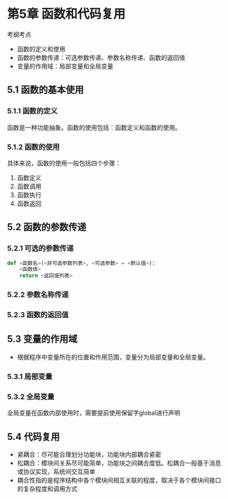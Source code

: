 # 第5章 函数和代码复用

考纲考点

- 函数的定义和使用
- 函数的参数传递：可选参数传递、参数名称传递、函数的返回值
- 变量的作用域：局部变量和全局变量

## 5.1 函数的基本使用

### 5.1.1 函数的定义

函数是一种功能抽象。函数的使用包括：函数定义和函数的使用。

### 5.1.2 函数的使用

具体来说，函数的使用一般包括四个步骤：

1. 函数定义
2. 函数调用
3. 函数执行
4. 函数返回

## 5.2 函数的参数传递

### 5.2.1 可选的参数传递

```python
def <函数名>(<非可选参数列表>, <可选参数> = <默认值>):
    <函数体>
    return <返回值列表>
```

### 5.2.2 参数名称传递

### 5.2.3 函数的返回值

## 5.3 变量的作用域

- 根据程序中变量所在的位置和作用范围，变量分为局部变量和全局变量。

### 5.3.1 局部变量

### 5.3.2 全局变量

全局变量在函数内部使用时，需要提前使用保留字global进行声明

## 5.4 代码复用

- 紧耦合：尽可能合理划分功能块，功能块内部耦合紧密
- 松耦合：模块间关系尽可能简单，功能块之间耦合度低。松耦合一般基于消息或协议实现，系统间交互简单
- 耦合性指的是程序结构中各个模块间相互关联的程度，取决于各个模块间接口的复杂程度和调用方式